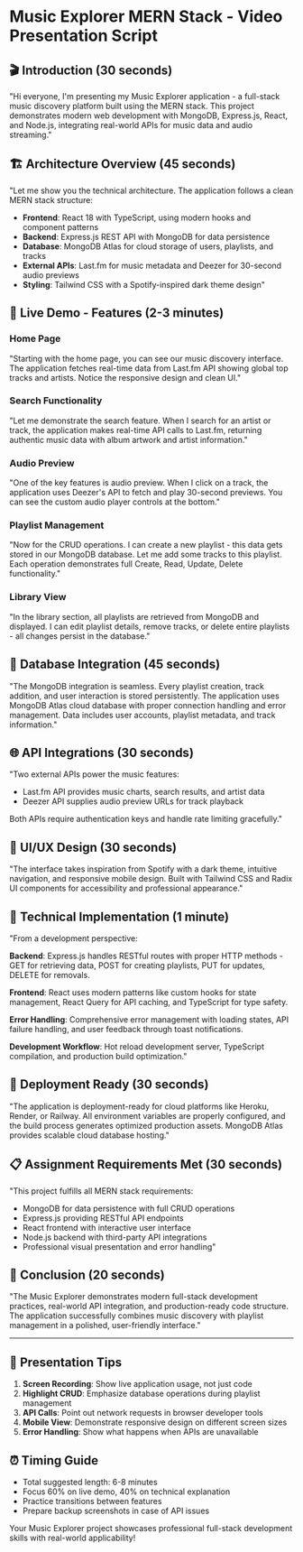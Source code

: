 # Music Explorer MERN Stack - Video Presentation Script

## 🎬 **Introduction (30 seconds)**

"Hi everyone, I'm presenting my Music Explorer application - a full-stack music discovery platform built using the MERN stack. This project demonstrates modern web development with MongoDB, Express.js, React, and Node.js, integrating real-world APIs for music data and audio streaming."

## 🏗️ **Architecture Overview (45 seconds)**

"Let me show you the technical architecture. The application follows a clean MERN stack structure:

- **Frontend**: React 18 with TypeScript, using modern hooks and component patterns
- **Backend**: Express.js REST API with MongoDB for data persistence
- **Database**: MongoDB Atlas for cloud storage of users, playlists, and tracks
- **External APIs**: Last.fm for music metadata and Deezer for 30-second audio previews
- **Styling**: Tailwind CSS with a Spotify-inspired dark theme design"

## 🚀 **Live Demo - Features (2-3 minutes)**

### Home Page
"Starting with the home page, you can see our music discovery interface. The application fetches real-time data from Last.fm API showing global top tracks and artists. Notice the responsive design and clean UI."

### Search Functionality
"Let me demonstrate the search feature. When I search for an artist or track, the application makes real-time API calls to Last.fm, returning authentic music data with album artwork and artist information."

### Audio Preview
"One of the key features is audio preview. When I click on a track, the application uses Deezer's API to fetch and play 30-second previews. You can see the custom audio player controls at the bottom."

### Playlist Management
"Now for the CRUD operations. I can create a new playlist - this data gets stored in our MongoDB database. Let me add some tracks to this playlist. Each operation demonstrates full Create, Read, Update, Delete functionality."

### Library View
"In the library section, all playlists are retrieved from MongoDB and displayed. I can edit playlist details, remove tracks, or delete entire playlists - all changes persist in the database."

## 💾 **Database Integration (45 seconds)**

"The MongoDB integration is seamless. Every playlist creation, track addition, and user interaction is stored persistently. The application uses MongoDB Atlas cloud database with proper connection handling and error management. Data includes user accounts, playlist metadata, and track information."

## 🌐 **API Integrations (30 seconds)**

"Two external APIs power the music features:
- Last.fm API provides music charts, search results, and artist data
- Deezer API supplies audio preview URLs for track playback

Both APIs require authentication keys and handle rate limiting gracefully."

## 🎨 **UI/UX Design (30 seconds)**

"The interface takes inspiration from Spotify with a dark theme, intuitive navigation, and responsive mobile design. Built with Tailwind CSS and Radix UI components for accessibility and professional appearance."

## 🔧 **Technical Implementation (1 minute)**

"From a development perspective:

**Backend**: Express.js handles RESTful routes with proper HTTP methods - GET for retrieving data, POST for creating playlists, PUT for updates, DELETE for removals.

**Frontend**: React uses modern patterns like custom hooks for state management, React Query for API caching, and TypeScript for type safety.

**Error Handling**: Comprehensive error management with loading states, API failure handling, and user feedback through toast notifications.

**Development Workflow**: Hot reload development server, TypeScript compilation, and production build optimization."

## 🚀 **Deployment Ready (30 seconds)**

"The application is deployment-ready for cloud platforms like Heroku, Render, or Railway. All environment variables are properly configured, and the build process generates optimized production assets. MongoDB Atlas provides scalable cloud database hosting."

## 📋 **Assignment Requirements Met (30 seconds)**

"This project fulfills all MERN stack requirements:
- MongoDB for data persistence with full CRUD operations
- Express.js providing RESTful API endpoints
- React frontend with interactive user interface
- Node.js backend with third-party API integrations
- Professional visual presentation and error handling"

## 🎯 **Conclusion (20 seconds)**

"The Music Explorer demonstrates modern full-stack development practices, real-world API integration, and production-ready code structure. The application successfully combines music discovery with playlist management in a polished, user-friendly interface."

---

## 📝 **Presentation Tips**

1. **Screen Recording**: Show live application usage, not just code
2. **Highlight CRUD**: Emphasize database operations during playlist management
3. **API Calls**: Point out network requests in browser developer tools
4. **Mobile View**: Demonstrate responsive design on different screen sizes
5. **Error Handling**: Show what happens when APIs are unavailable

## ⏰ **Timing Guide**
- Total suggested length: 6-8 minutes
- Focus 60% on live demo, 40% on technical explanation
- Practice transitions between features
- Prepare backup screenshots in case of API issues

Your Music Explorer project showcases professional full-stack development skills with real-world applicability!